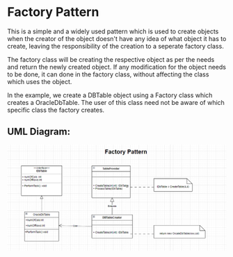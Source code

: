 # Factory Pattern

This is a simple and a widely used pattern which is used to create objects when the creator of the object doesn't have any idea of what object it has to create, leaving the responsibility of the creation to a seperate factory class.

The factory class will be creating the respective object as per the needs and return the newly created object. If any modification for the object needs to be done, it can done in the factory class, without affecting the class which uses the object.


In the example, we create a DBTable object using a Factory class which creates a OracleDbTable. The user of this class need not be aware of which specific class the factory creates.

## UML Diagram:
![alt-text](https://github.com/gautamvr/DesignPatterns/blob/main/Creational_Patterns/FactoryPattern/FactoryPatternUML.PNG)
